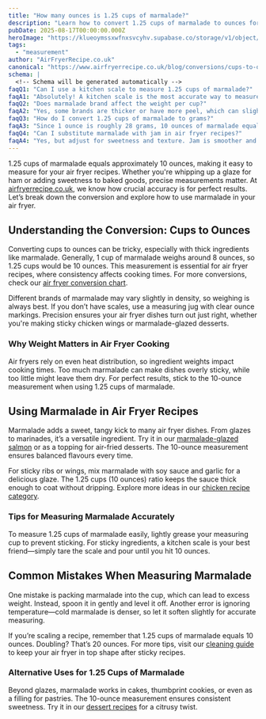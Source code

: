 ```yaml
---
title: "How many ounces is 1.25 cups of marmalade?"
description: "Learn how to convert 1.25 cups of marmalade to ounces for perfect air fryer recipes. Get precise measurements and tips here!"
pubDate: 2025-08-17T00:00:00.000Z
heroImage: "https://klueoymssxwfnxsvcyhv.supabase.co/storage/v1/object/public/Shmucket/how-many-ounces-is-1-25-cups-of-marmalade.webp"
tags:
  - "measurement"
author: "AirFryerRecipe.co.uk"
canonical: "https://www.airfryerrecipe.co.uk/blog/conversions/cups-to-ounces/how-many-ounces-is-1-25-cups-of-marmalade"
schema: |
  <!-- Schema will be generated automatically -->
faqQ1: "Can I use a kitchen scale to measure 1.25 cups of marmalade?"
faqA1: "Absolutely! A kitchen scale is the most accurate way to measure marmalade. Simply set your scale to ounces, tare it, and add marmalade until it reads 10 ounces. This method avoids the mess and inconsistency of cup measurements."
faqQ2: "Does marmalade brand affect the weight per cup?"
faqA2: "Yes, some brands are thicker or have more peel, which can slightly alter the weight. However, 1.25 cups of most marmalades will still be close to 10 ounces. For precision, always weigh sticky ingredients like marmalade."
faqQ3: "How do I convert 1.25 cups of marmalade to grams?"
faqA3: "Since 1 ounce is roughly 28 grams, 10 ounces of marmalade equals about 280 grams. This conversion is handy for recipes using metric measurements. Always double-check if your recipe specifies weight for accuracy."
faqQ4: "Can I substitute marmalade with jam in air fryer recipes?"
faqA4: "Yes, but adjust for sweetness and texture. Jam is smoother and often sweeter, so use the same 10-ounce weight but taste as you go. Marmalade’s tangy peel adds unique flavour, so the result may vary slightly."
---
```

<p>1.25 cups of marmalade equals approximately 10 ounces, making it easy to measure for your air fryer recipes. Whether you're whipping up a glaze for ham or adding sweetness to baked goods, precise measurements matter. At <a href=https://www.airfryerrecipe.co.uk>airfryerrecipe.co.uk</a>, we know how crucial accuracy is for perfect results. Let’s break down the conversion and explore how to use marmalade in your air fryer.</p>  

<h2>Understanding the Conversion: Cups to Ounces</h2>  
<p>Converting cups to ounces can be tricky, especially with thick ingredients like marmalade. Generally, 1 cup of marmalade weighs around 8 ounces, so 1.25 cups would be 10 ounces. This measurement is essential for air fryer recipes, where consistency affects cooking times. For more conversions, check our <a href=https://www.airfryerrecipe.co.uk/air-fryer-conversion-chart>air fryer conversion chart</a>.</p>  

<p>Different brands of marmalade may vary slightly in density, so weighing is always best. If you don’t have scales, use a measuring jug with clear ounce markings. Precision ensures your air fryer dishes turn out just right, whether you're making sticky chicken wings or marmalade-glazed desserts.</p>  

<h3>Why Weight Matters in Air Fryer Cooking</h3>  
<p>Air fryers rely on even heat distribution, so ingredient weights impact cooking times. Too much marmalade can make dishes overly sticky, while too little might leave them dry. For perfect results, stick to the 10-ounce measurement when using 1.25 cups of marmalade.</p>  

<h2>Using Marmalade in Air Fryer Recipes</h2>  
<p>Marmalade adds a sweet, tangy kick to many air fryer dishes. From glazes to marinades, it’s a versatile ingredient. Try it in our <a href=https://www.airfryerrecipe.co.uk/recipes>marmalade-glazed salmon</a> or as a topping for air-fried desserts. The 10-ounce measurement ensures balanced flavours every time.</p>  

<p>For sticky ribs or wings, mix marmalade with soy sauce and garlic for a delicious glaze. The 1.25 cups (10 ounces) ratio keeps the sauce thick enough to coat without dripping. Explore more ideas in our <a href=https://www.airfryerrecipe.co.uk/recipe-category/chicken>chicken recipe category</a>.</p>  

<h3>Tips for Measuring Marmalade Accurately</h3>  
<p>To measure 1.25 cups of marmalade easily, lightly grease your measuring cup to prevent sticking. For sticky ingredients, a kitchen scale is your best friend—simply tare the scale and pour until you hit 10 ounces.</p>  

<h2>Common Mistakes When Measuring Marmalade</h2>  
<p>One mistake is packing marmalade into the cup, which can lead to excess weight. Instead, spoon it in gently and level it off. Another error is ignoring temperature—cold marmalade is denser, so let it soften slightly for accurate measuring.</p>  

<p>If you’re scaling a recipe, remember that 1.25 cups of marmalade equals 10 ounces. Doubling? That’s 20 ounces. For more tips, visit our <a href=https://www.airfryerrecipe.co.uk/air-fryer-cleaner>cleaning guide</a> to keep your air fryer in top shape after sticky recipes.</p>  

<h3>Alternative Uses for 1.25 Cups of Marmalade</h3>  
<p>Beyond glazes, marmalade works in cakes, thumbprint cookies, or even as a filling for pastries. The 10-ounce measurement ensures consistent sweetness. Try it in our <a href=https://www.airfryerrecipe.co.uk/recipe-category/dessert>dessert recipes</a> for a citrusy twist.</p>
